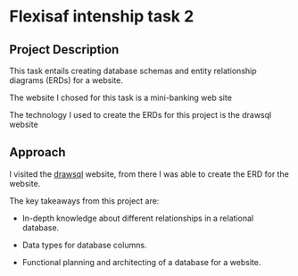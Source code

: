 # Flexisaf intenship task 2

## Project Description

This task entails creating database schemas and entity relationship diagrams (ERDs)
for a website. 

The website I chosed for this task is a mini-banking web site

The technology I used to create the ERDs for this project is the drawsql website
 
## Approach
I visited the [drawsql](https://drawsql.app/teams/augustines-team-1/diagrams/mini-bank-app) website, from there I was able to create the ERD for the website.

The key takeaways from this project are:
- In-depth knowledge about different relationships in a 
relational database.

- Data types for database columns.

- Functional planning and architecting of a database for a website.